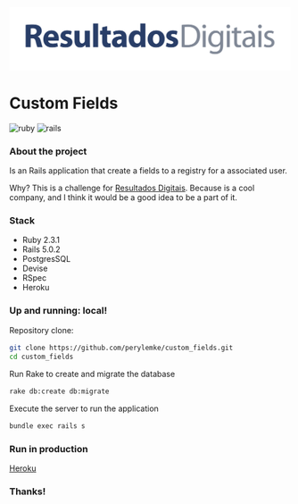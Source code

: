 ![ResultadosDigitais](img/rd_horizontal_cor.png)

**Custom Fields**
===================
![ruby](https://img.shields.io/badge/Ruby-2.3.1-red.svg)
![rails](https://img.shields.io/badge/Rails-5.0.2-red.svg)

### About the project
Is an Rails application that create a fields to a registry for a associated user.

Why? This is a challenge for [Resultados Digitais](http://resultadosdigitais.com.br/). Because is a cool company, and I think it would be a good idea to be a part of it.

### Stack
* Ruby 2.3.1
* Rails 5.0.2
* PostgresSQL
* Devise
* RSpec
* Heroku

### Up and running: local!
Repository clone:
```bash
git clone https://github.com/perylemke/custom_fields.git
cd custom_fields
```
Run Rake to create and migrate the database
```bash
rake db:create db:migrate
```
Execute the server to run the application
```bash
bundle exec rails s
```
### Run in production

[Heroku](https://fathomless-shore-29362.herokuapp.com/)

### Thanks!
